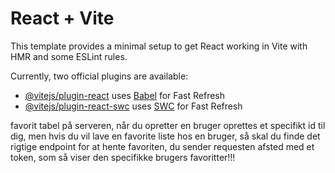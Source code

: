 # React + Vite

This template provides a minimal setup to get React working in Vite with HMR and some ESLint rules.

Currently, two official plugins are available:

- [@vitejs/plugin-react](https://github.com/vitejs/vite-plugin-react/blob/main/packages/plugin-react/README.md) uses [Babel](https://babeljs.io/) for Fast Refresh
- [@vitejs/plugin-react-swc](https://github.com/vitejs/vite-plugin-react-swc) uses [SWC](https://swc.rs/) for Fast Refresh


favorit tabel på serveren, når du opretter en bruger oprettes et specifikt id til dig, men hvis du vil lave en favorite liste hos en bruger, så skal du finde det rigtige endpoint for at hente favoriten, du sender requesten afsted med et token, som så viser den specifikke brugers favoritter!!!